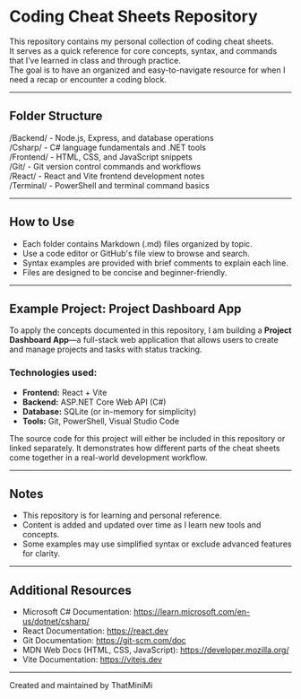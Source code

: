 # Coding Cheat Sheets Repository

This repository contains my personal collection of coding cheat sheets.  
It serves as a quick reference for core concepts, syntax, and commands that I’ve learned in class and through practice.  
The goal is to have an organized and easy-to-navigate resource for when I need a recap or encounter a coding block.

---

## Folder Structure

/Backend/ - Node.js, Express, and database operations  
/Csharp/ - C# language fundamentals and .NET tools  
/Frontend/ - HTML, CSS, and JavaScript snippets  
/Git/ - Git version control commands and workflows  
/React/ - React and Vite frontend development notes  
/Terminal/ - PowerShell and terminal command basics  

---

## How to Use

- Each folder contains Markdown (.md) files organized by topic.
- Use a code editor or GitHub's file view to browse and search.
- Syntax examples are provided with brief comments to explain each line.
- Files are designed to be concise and beginner-friendly.

---

## Example Project: Project Dashboard App

To apply the concepts documented in this repository, I am building a **Project Dashboard App**—a full-stack web application that allows users to create and manage projects and tasks with status tracking.

### Technologies used:
- **Frontend:** React + Vite  
- **Backend:** ASP.NET Core Web API (C#)  
- **Database:** SQLite (or in-memory for simplicity)  
- **Tools:** Git, PowerShell, Visual Studio Code  

The source code for this project will either be included in this repository or linked separately. It demonstrates how different parts of the cheat sheets come together in a real-world development workflow.

---

## Notes

- This repository is for learning and personal reference.
- Content is added and updated over time as I learn new tools and concepts.
- Some examples may use simplified syntax or exclude advanced features for clarity.

---

## Additional Resources

- Microsoft C# Documentation: https://learn.microsoft.com/en-us/dotnet/csharp/  
- React Documentation: https://react.dev  
- Git Documentation: https://git-scm.com/doc  
- MDN Web Docs (HTML, CSS, JavaScript): https://developer.mozilla.org/  
- Vite Documentation: https://vitejs.dev  

---

Created and maintained by ThatMiniMi